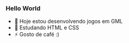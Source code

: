 ### Hello World

- 🔭 Hoje estou desenvolvendo jogos em GML
- 🌱 Estudando HTML e CSS
- ⚡ Gosto de café :)
